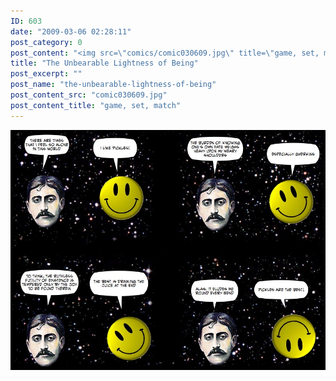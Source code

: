 ```yaml
---
ID: 603
date: "2009-03-06 02:28:11"
post_category: 0
post_content: "<img src=\"comics/comic030609.jpg\" title=\"game, set, match\" />"
title: "The Unbearable Lightness of Being"
post_excerpt: ""
post_name: "the-unbearable-lightness-of-being"
post_content_src: "comic030609.jpg"
post_content_title: "game, set, match"
---
```



[![game, set, match](/comics-hi-res/comic030609.jpg)](/comics-hi-res/comic030609.jpg)
